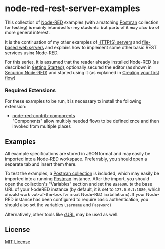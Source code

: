 # node-red-rest-server-examples #

This collection of [Node-RED](https://nodered.org/) examples (with a matching [Postman](https://www.postman.com/) collection for testing) is mainly intended for my students, but parts of it may also be of more general interest.

It is the continuation of my other examples of [HTTP(S) servers](https://github.com/rozek/node-red-http-server-examples) and [file-based web servers](https://github.com/rozek/node-red-web-server-examples) and explains how to implement some other basic REST services using Node-RED.

For this series, it is assumed that the reader already installed Node-RED (as described in [Getting Started](https://nodered.org/docs/getting-started/)), optionally secured the editor (as shown in [Securing Node-RED](https://nodered.org/docs/user-guide/runtime/securing-node-red)) and started using it (as explained in [Creating your first flow](https://nodered.org/docs/tutorials/first-flow))

### Required Extensions ###

For these examples to be run, it is necessary to install the following extension:

* [node-red-contrib-components](https://github.com/ollixx/node-red-contrib-components)<br>"Components" allow multiply needed flows to be defined once and then invoked from multiple places

## Examples ##

All example specifications are stored in JSON format and may easily be imported into a Node-RED workspace. Preferrably, you should open a separate tab and insert them there.

To test the examples, a [Postman collection](https://raw.githubusercontent.com/rozek/node-red-rest-server-examples/main/PostmanCollection.json) is included, which may easily be imported into a running [Postman](https://www.postman.com/) instance. After the import, you should open the collection's "Variables" section and set the `BaseURL` to the base URL of your NodeRED instance (by default, it is set to `127.0.0.1:1880`, which should work out-of-the-box for most Node-RED installations). If your Node-RED instance has been configured to require basic authentication, you should also set the variables `Username` and `Password`)

Alternatively, other tools like [cURL](https://curl.se/) may be used as well.



## License ##

[MIT License](LICENSE.md)
